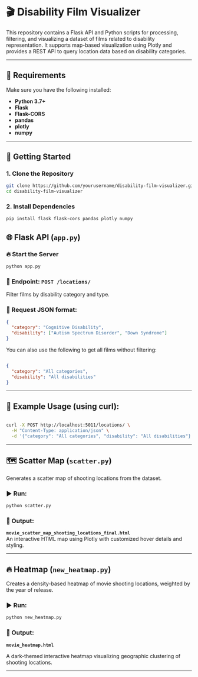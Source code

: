 # 🎬 Disability Film Visualizer

This repository contains a Flask API and Python scripts for processing, filtering, and visualizing a dataset of films related to disability representation. It supports map-based visualization using Plotly and provides a REST API to query location data based on disability categories.

---

## 📌 Requirements

Make sure you have the following installed:

- **Python 3.7+**
- **Flask**
- **Flask-CORS**
- **pandas**
- **plotly**
- **numpy**

---

## 🚀 Getting Started


### 1. Clone the Repository

```bash
git clone https://github.com/yourusername/disability-film-visualizer.git
cd disability-film-visualizer
```
### 2. Install Dependencies
```bash
pip install flask flask-cors pandas plotly numpy
```

## 🌐 Flask API (`app.py`)

### 🔥 Start the Server

```bash
python app.py
```
### 📡 Endpoint: `POST /locations/`

Filter films by disability category and type.

### 📨 Request JSON format:

```json
{
  "category": "Cognitive Disability",
  "disability": ["Autism Spectrum Disorder", "Down Syndrome"]
}
```

You can also use the following to get all films without filtering:

```json

{
  "category": "All categories",
  "disability": "All disabilities"
}
```
---

## 🧪 Example Usage (using curl):
```bash

curl -X POST http://localhost:5011/locations/ \
  -H "Content-Type: application/json" \
  -d '{"category": "All categories", "disability": "All disabilities"}'
```
---
## 🗺️ Scatter Map (`scatter.py`)

Generates a scatter map of shooting locations from the dataset.

### ▶️ Run:

```bash
python scatter.py
```

### 📄 Output:

**`movie_scatter_map_shooting_locations_final.html`**  
An interactive HTML map using Plotly with customized hover details and styling.

---

## 🔥 Heatmap (`new_heatmap.py`)

Creates a density-based heatmap of movie shooting locations, weighted by the year of release.

### ▶️ Run:

```bash
python new_heatmap.py
```
### 📄 Output:

**`movie_heatmap.html`**  

A dark-themed interactive heatmap visualizing geographic clustering of shooting locations.

---
